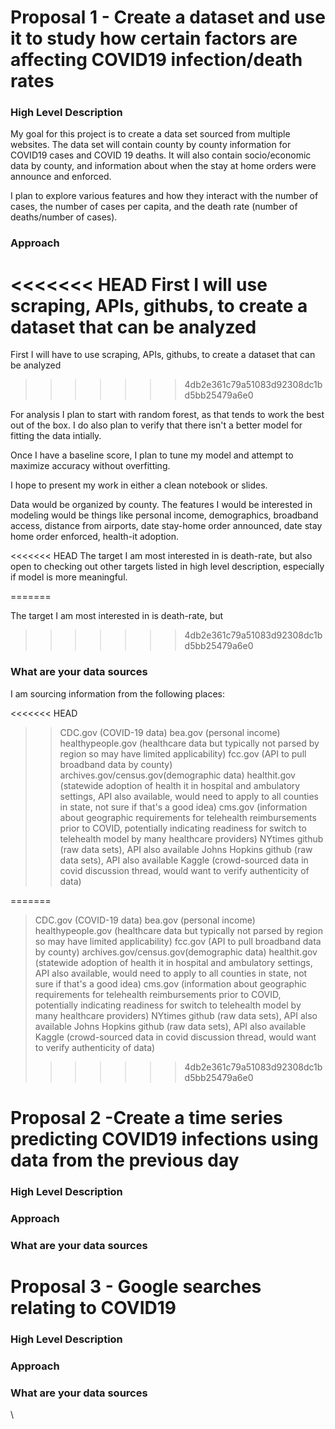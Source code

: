 # Proposal 1 - Create a dataset and use it to study how certain factors are affecting COVID19 infection/death rates

### High Level Description

My goal for this project is to create a data set sourced from multiple websites. The data set will contain county by county information for COVID19 cases and COVID 19 deaths. It will also contain socio/economic data by county, and information about when the stay at home orders were announce and enforced. 

I plan to explore various features and how they interact with the number of cases, the number of cases per capita, and the death rate (number of deaths/number of cases). 


### Approach

<<<<<<< HEAD
First I will use scraping, APIs, githubs, to create a dataset that can be analyzed
=======
First I will have to use scraping, APIs, githubs, to create a dataset that can be analyzed
>>>>>>> 4db2e361c79a51083d92308dc1bd5bb25479a6e0

For analysis I plan to start with random forest, as that tends to work the best out of the box. I do also plan to verify that there isn't a better model for fitting the data intially. 

Once I have a baseline score, I plan to tune my model and attempt to maximize accuracy without overfitting. 

I hope to present my work in either a clean notebook or slides. 

Data would be organized by county. The features I would be interested in modeling would be things like personal income, demographics, broadband access,  distance from airports, date stay-home order announced, date stay home order enforced, health-it adoption.

<<<<<<< HEAD
The target I am most interested in is death-rate, but also open to checking out other targets listed in high level description, especially if model is more meaningful. 

=======

The target I am most interested in is death-rate, but 
>>>>>>> 4db2e361c79a51083d92308dc1bd5bb25479a6e0

### What are your data sources

I am sourcing information from the following places: 

<<<<<<< HEAD
>> CDC.gov (COVID-19 data)
>> bea.gov (personal income)
>> healthypeople.gov (healthcare data but typically not parsed by region so may have limited applicability)
>> fcc.gov (API to pull broadband data by county)
>> archives.gov/census.gov(demographic data)
>> healthit.gov (statewide adoption of health it in hospital and ambulatory settings, API also available, would need to apply to all counties in state, not sure if that's a good idea)
>> cms.gov (information about geographic requirements for telehealth reimbursements prior to COVID, potentially indicating readiness for switch to telehealth model by many healthcare providers)
>> NYtimes github (raw data sets), API also available
>> Johns Hopkins github (raw data sets), API also available
>> Kaggle (crowd-sourced data in covid discussion thread, would want to verify authenticity of data)

=======
> CDC.gov (COVID-19 data)
> bea.gov (personal income)
> healthypeople.gov (healthcare data but typically not parsed by region so may have limited applicability)
> fcc.gov (API to pull broadband data by county)
> archives.gov/census.gov(demographic data)
> healthit.gov (statewide adoption of health it in hospital and ambulatory settings, API also available, would need to apply to all counties in state, not sure if that's a good idea)
> cms.gov (information about geographic requirements for telehealth reimbursements prior to COVID, potentially indicating readiness for switch to telehealth model by many healthcare providers)
> NYtimes github (raw data sets), API also available
> Johns Hopkins github (raw data sets), API also available
> Kaggle (crowd-sourced data in covid discussion thread, would want to verify authenticity of data)
>>>>>>> 4db2e361c79a51083d92308dc1bd5bb25479a6e0




# Proposal 2 -Create a time series predicting COVID19 infections using data from the previous day

### High Level Description


### Approach


### What are your data sources



# Proposal 3 - Google searches relating to COVID19 


### High Level Description


### Approach



### What are your data sources

\
